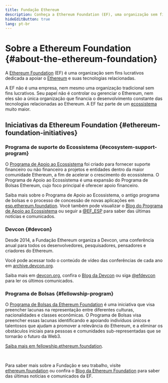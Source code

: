 ```yaml
---
title: Fundação Ethereum
description: Conheça a Ethereum Foundation (EF), uma organização sem fins lucrativos dedicada a apoiar o Ethereum e tecnologias relacionadas.
hideEditButton: true
lang: pt-br
---
```


# Sobre a Ethereum Foundation {#about-the-ethereum-foundation}

<Logo/>

A [Ethereum Foundation](http://ethereum.foundation/) (EF) é uma organização sem fins lucrativos dedicada a apoiar o [Ethereum](/what-is-ethereum/) e suas tecnologias relacionadas.

A EF não é uma empresa, nem mesmo uma organização tradicional sem fins lucrativos. Seu papel não é controlar ou gerenciar o Ethereum, nem eles são a única organização que financia o desenvolvimento constante das tecnologias relacionadas ao Ethereum. A EF faz parte de um [ecossistema](/community/) muito maior.

## Iniciativas da Ethereum Foundation {#ethereum-foundation-initiatives}

### Programa de suporte do Ecossistema {#ecosystem-support-program}

O [Programa de Apoio ao Ecossistema](https://esp.ethereum.foundation/) foi criado para fornecer suporte financeiro ou não financeiro a projetos e entidades dentro da maior comunidade Ethereum, a fim de acelerar o crescimento do ecossistema. O Programa de Apoio ao Ecossistema é uma expansão do Programa de Bolsas Ethereum, cujo foco principal é oferecer apoio financeiro.

Saiba mais sobre o Programa de Apoio ao Ecossistema, o antigo programa de bolsas e o processo de concessão de novas aplicações em [esp.ethereum.foundation](https://esp.ethereum.foundation/). Você também pode visualizar o [Blog do Programa de Apoio ao Ecossistema](https://blog.ethereum.org/category/ecosystem-support-program/) ou seguir a [@EF_ESP](https://twitter.com/EF_ESP) para saber das últimas notícias e comunicados.

### Devcon {#devcon}

Desde 2014, a Fundação Ethereum organiza a Devcon, uma conferência anual para todos os desenvolvedores, pesquisadores, pensadores e criadores do Ethereum.

Você pode acessar todo o conteúdo de vídeo das conferências de cada ano em [archive.devcon.org](https://archive.devcon.org/).

Saiba mais em [devcon.org](https://devcon.org/), confira o [Blog da Devcon](https://blog.ethereum.org/category/events/) ou siga [@efdevcon](https://twitter.com/EFDevcon) para ler os últimos comunicados.

### Programa de Bolsas {#fellowship-program}

O [Programa de Bolsas da Ethereum Foundation](https://fellowship.ethereum.foundation/) é uma iniciativa que visa preencher lacunas na representação entre diferentes culturas, nacionalidades e classes econômicas. O Programa de Bolsas visa preencher essas lacunas identificando e apoiando indivíduos únicos e talentosos que ajudam a promover a relevância do Ethereum, e a eliminar os obstáculos iniciais para pessoas e comunidades sub-representadas que se tornarão o futuro da Web3.

[Saiba mais em fellowship.ethereum.foundation](https://fellowship.ethereum.foundation/).

<br/>

Para saber mais sobre a Fundação e seu trabalho, visite [ethereum.foundation](http://ethereum.foundation/) ou confira o [Blog da Ethereum Foundation](https://blog.ethereum.org/) para saber das últimas notícias e comunicados da EF.
